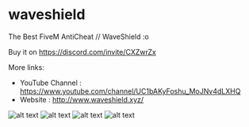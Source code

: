# waveshield
The Best FiveM AntiCheat // WaveShield :o

Buy it on https://discord.com/invite/CXZwrZx

More links:
- YouTube Channel : https://www.youtube.com/channel/UC1bAKyFoshu_MoJNv4dLXHQ
- Website : http://www.waveshield.xyz/

![alt text](https://media.discordapp.net/attachments/746117970073485456/915970428017733632/Screenshot_1.png)
![alt text](https://media.discordapp.net/attachments/746117970073485456/915972041478389790/EVENT_PROTECT_SS.png)
![alt text](https://media.discordapp.net/attachments/746117970073485456/915972041734254612/OMD_SS.png)
![alt text](https://media.discordapp.net/attachments/746117970073485456/915972041180577802/EMD_SS.png)

